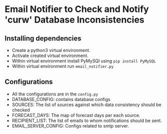 # Email Notifier to Check and Notify 'curw' Database Inconsistencies

## Installing dependencies
- Create a python3 virtual environment.
- Activate created virtual environment.
- Within virtual environment install PyMySQl using `pip install PyMySQL`
- Within virtual environment run `email_notifier.py`

## Configurations
- All the configurations are in the `config.py`
- DATABASE_CONFIG: contains database configs
- SOURCES: The list of sources against which data consistency should be checked
- FORECAST_DAYS: The map of forecast days per each source.
- RECIPIENT_LIST: The list of emails to whom notifications should be sent.
- EMAIL_SERVER_CONFIG: Configs related to smtp server.
